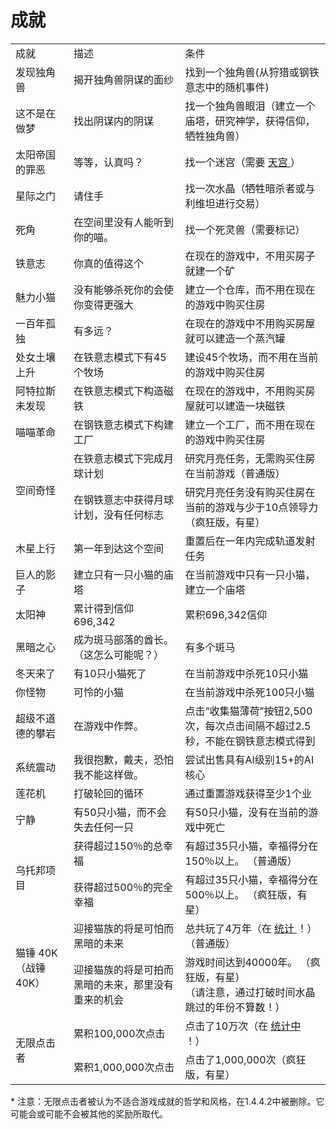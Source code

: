 # 成就
<table class="wikitable">
	<tbody>
		<tr>
			<td class="em" style="text-align: left; ">
						成就
			</td>
			<td class="em" style="text-align: left; ">
						描述
			</td>
			<td class="em" style="text-align: left; ">
						条件
			</td>
		</tr>
		<tr>
			<td style="text-align: left; ">
						发现独角兽
			</td>
			<td style="text-align: left; ">
						揭开独角兽阴谋的面纱
			</td>
			<td style="text-align: left; ">
						找到一个独角兽(从狩猎或钢铁意志中的随机事件)
			</td>
		</tr>
		<tr>
			<td style="text-align: left; ">
						这不是在做梦
			</td>
			<td style="text-align: left; ">
						找出阴谋内的阴谋
			</td>
			<td style="text-align: left; ">
						找一个独角兽眼泪（建立一个庙塔，研究神学，获得信仰，牺牲独角兽）
			</td>
		</tr>
		<tr>
			<td style="text-align: left; ">
						太阳帝国的罪恶
			</td>
			<td style="text-align: left; ">
						等等，认真吗？
			</td>
			<td style="text-align: left; ">
						找一个迷宫（需要
				<a href="#Religion#Sky_Palace">
							天宫
				</a>
						）
			</td>
		</tr>
		<tr>
			<td style="text-align: left; ">
						星际之门
			</td>
			<td style="text-align: left; ">
						请住手
			</td>
			<td style="text-align: left; ">
						找一次水晶（牺牲暗杀者或与利维坦进行交易）
			</td>
		</tr>
		<tr>
			<td style="text-align: left; ">
						死角
			</td>
			<td style="text-align: left; ">
						在空间里没有人能听到你的喵。
			</td>
			<td style="text-align: left; ">
						找一个死灵兽（需要标记）
			</td>
		</tr>
		<tr>
			<td style="text-align: left; ">
						铁意志
			</td>
			<td style="text-align: left; ">
						你真的值得这个
			</td>
			<td style="text-align: left; ">
						在现在的游戏中，不用买房子就建一个矿
			</td>
		</tr>
		<tr>
			<td style="text-align: left; ">
						魅力小猫
			</td>
			<td style="text-align: left; ">
						没有能够杀死你的会使你变得更强大
			</td>
			<td style="text-align: left; ">
						建立一个仓库，而不用在现在的游戏中购买住房
			</td>
		</tr>
		<tr>
			<td style="text-align: left; ">
						一百年孤独
			</td>
			<td style="text-align: left; ">
						有多远？
			</td>
			<td style="text-align: left; ">
						在现在的游戏中不用购买房屋就可以建造一个蒸汽罐
			</td>
		</tr>
		<tr>
			<td style="text-align: left; ">
						处女土壤上升
			</td>
			<td style="text-align: left; ">
						在铁意志模式下有45个牧场
			</td>
			<td style="text-align: left; ">
						建设45个牧场，而不用在当前的游戏中购买住房
			</td>
		</tr>
		<tr>
			<td style="text-align: left; ">
						阿特拉斯未发现
			</td>
			<td style="text-align: left; ">
						在铁意志模式下构造磁铁
			</td>
			<td style="text-align: left; ">
						在现在的游戏中，不用购买房屋就可以建造一块磁铁
			</td>
		</tr>
		<tr>
			<td style="text-align: left; ">
						喵喵革命
			</td>
			<td style="text-align: left; ">
						在钢铁意志模式下构建工厂
			</td>
			<td style="text-align: left; ">
						建立一个工厂，而不用在现在的游戏中购买住房
			</td>
		</tr>
		<tr>
			<td rowspan="2" style="text-align: left; ">
						空间奇怪
			</td>
			<td style="text-align: left; ">
						在铁意志模式下完成月球计划
			</td>
			<td style="text-align: left; ">
						研究月亮任务，无需购买住房在当前游戏（普通版）
			</td>
		</tr>
		<tr>
			<td style="text-align: left; ">
						在钢铁意志中获得月球计划，没有任何标志
			</td>
			<td style="text-align: left; ">
						研究月亮任务没有购买住房在当前的游戏与少于10点领导力（疯狂版，有星）
			</td>
		</tr>
		<tr>
			<td style="text-align: left; ">
						木星上行
			</td>
			<td style="text-align: left; ">
						第一年到达这个空间
			</td>
			<td style="text-align: left; ">
						重置后在一年内完成轨道发射任务
			</td>
		</tr>
		<tr>
			<td style="text-align: left; ">
						巨人的影子
			</td>
			<td style="text-align: left; ">
						建立只有一只小猫的庙塔
			</td>
			<td style="text-align: left; ">
						在当前游戏中只有一只小猫，建立一个庙塔
			</td>
		</tr>
		<tr>
			<td style="text-align: left; ">
						太阳神
			</td>
			<td style="text-align: left; ">
						累计得到信仰 696,342
			</td>
			<td style="text-align: left; ">
						累积696,342信仰
			</td>
		</tr>
		<tr>
			<td style="text-align: left; ">
						黑暗之心
			</td>
			<td style="text-align: left; ">
						成为斑马部落的酋长。
						（这怎么可能呢？）
			</td>
			<td style="text-align: left; ">
						有多个斑马
			</td>
		</tr>
		<tr>
			<td style="text-align: left; ">
						冬天来了
			</td>
			<td style="text-align: left; ">
						有10只小猫死了
			</td>
			<td style="text-align: left; ">
						在当前游戏中杀死10只小猫
			</td>
		</tr>
		<tr>
			<td style="text-align: left; ">
						你怪物
			</td>
			<td style="text-align: left; ">
						可怜的小猫
			</td>
			<td style="text-align: left; ">
						在当前游戏中杀死100只小猫
			</td>
		</tr>
		<tr>
			<td style="text-align: left; ">
						超级不道德的攀岩
			</td>
			<td style="text-align: left; ">
						在游戏中作弊。
			</td>
			<td style="text-align: left; ">
						点击“收集猫薄荷”按钮2,500次，每次点击间隔不超过2.5秒，不能在钢铁意志模式得到
			</td>
		</tr>
		<tr>
			<td style="text-align: left; ">
						系统震动
			</td>
			<td style="text-align: left; ">
						我很抱歉，戴夫，恐怕我不能这样做。
			</td>
			<td style="text-align: left; ">
						尝试出售具有AI级别15+的AI 核心
			</td>
		</tr>
		<tr>
			<td style="text-align: left; ">
						莲花机
			</td>
			<td style="text-align: left; ">
						打破轮回的循环
			</td>
			<td style="text-align: left; ">
						通过重置游戏获得至少1个业
			</td>
		</tr>
		<tr>
			<td style="text-align: left; ">
						宁静
			</td>
			<td style="text-align: left; ">
						有50只小猫，而不会失去任何一只
			</td>
			<td style="text-align: left; ">
						有50只小猫，没有在当前的游戏中死亡
			</td>
		</tr>
		<tr>
			<td rowspan="2" style="text-align: left; ">
						乌托邦项目
			</td>
			<td style="text-align: left; ">
						获得超过150％的总幸福
			</td>
			<td style="text-align: left; ">
						有超过35只小猫，幸福得分在150％以上。
						（普通版）
			</td>
		</tr>
		<tr>
			<td style="text-align: left; ">
						获得超过500％的完全幸福
			</td>
			<td style="text-align: left; ">
						有超过35只小猫，幸福得分在500％以上。
						（疯狂版，有星）
			</td>
		</tr>
		<tr>
			<td rowspan="2" style="text-align: left; ">
						猫锤 40K（战锤40K）
			</td>
			<td style="text-align: left; ">
						迎接猫族的将是可怕而黑暗的未来
			</td>
			<td style="text-align: left; ">
						总共玩了4万年（在
				<a href="?file=001-猫咪百科/10-统计">
							统计
				</a>
						！）（普通版）
			</td>
		</tr>
		<tr>
			<td style="text-align: left; ">
					迎接猫族的将是可拍而黑暗的未来，那里没有重来的机会
			</td>
			<td style="text-align: left; ">
						游戏时间达到40000年。
						（疯狂版，有星）
				<br style="clear:both">
						（请注意，通过打破时间水晶跳过的年份不算数！）
			</td>
		</tr>
		<tr>
			<td rowspan="2" style="text-align: left; ">
						无限点击者
			</td>
			<td style="text-align: left; ">
						累积100,000次点击
			</td>
			<td style="text-align: left; ">
						点击了10万次（在
				<a href="?file=001-猫咪百科/10-统计">
							统计中
				</a>
						！）
			</td>
		</tr>
		<tr>
			<td style="text-align: left; ">
						累积1,000,000次点击
			</td>
			<td style="text-align: left; ">
						点击了1,000,000次（疯狂版，有星）
			</td>
		</tr>
	</tbody>
</table>
* 注意：无限点击者被认为不适合游戏成就的哲学和风格，在1.4.4.2中被删除。它可能会或可能不会被其他的奖励所取代。
